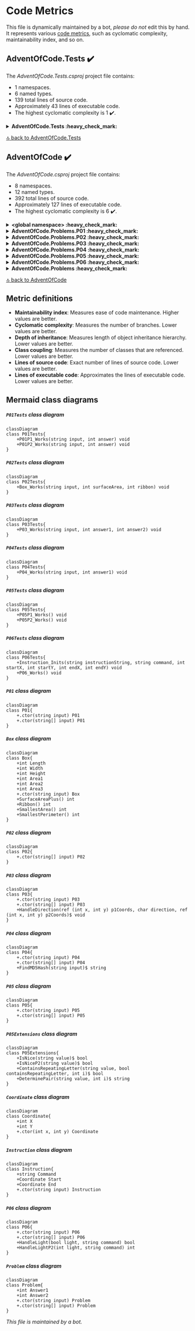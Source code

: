 <!-- markdownlint-capture -->
<!-- markdownlint-disable -->

# Code Metrics

This file is dynamically maintained by a bot, *please do not* edit this by hand. It represents various [code metrics](https://aka.ms/dotnet/code-metrics), such as cyclomatic complexity, maintainability index, and so on.

<div id='adventofcode-tests'></div>

## AdventOfCode.Tests :heavy_check_mark:

The *AdventOfCode.Tests.csproj* project file contains:

- 1 namespaces.
- 6 named types.
- 139 total lines of source code.
- Approximately 43 lines of executable code.
- The highest cyclomatic complexity is 1 :heavy_check_mark:.

<details>
<summary>
  <strong id="adventofcode-tests">
    AdventOfCode.Tests :heavy_check_mark:
  </strong>
</summary>
<br>

The `AdventOfCode.Tests` namespace contains 6 named types.

- 6 named types.
- 139 total lines of source code.
- Approximately 43 lines of executable code.
- The highest cyclomatic complexity is 1 :heavy_check_mark:.

<details>
<summary>
  <strong id="p01tests">
    P01Tests :heavy_check_mark:
  </strong>
</summary>
<br>

- The `P01Tests` contains 2 members.
- 25 total lines of source code.
- Approximately 13 lines of executable code.
- The highest cyclomatic complexity is 1 :heavy_check_mark:.

| Member kind | Line number | Maintainability index | Cyclomatic complexity | Depth of inheritance | Class coupling | Lines of source / executable code |
| :-: | :-: | :-: | :-: | :-: | :-: | :-: |
| Method | <a href='https://github.com/dfar-io/aoc-2015/blob/main/AdventOfCode.Tests/P01Tests.cs#L19' title='void P01Tests.P01P1_Works(string input, int answer)'>19</a> | 64 | 1 :heavy_check_mark: | 0 | 4 | 14 / 10 |
| Method | <a href='https://github.com/dfar-io/aoc-2015/blob/main/AdventOfCode.Tests/P01Tests.cs#L27' title='void P01Tests.P01P2_Works(string input, int answer)'>27</a> | 81 | 1 :heavy_check_mark: | 0 | 4 | 7 / 3 |

<a href="#P01Tests-class-diagram">:link: to `P01Tests` class diagram</a>

<a href="#adventofcode-tests">:top: back to AdventOfCode.Tests</a>

</details>

<details>
<summary>
  <strong id="p02tests">
    P02Tests :heavy_check_mark:
  </strong>
</summary>
<br>

- The `P02Tests` contains 1 members.
- 12 total lines of source code.
- Approximately 5 lines of executable code.
- The highest cyclomatic complexity is 1 :heavy_check_mark:.

| Member kind | Line number | Maintainability index | Cyclomatic complexity | Depth of inheritance | Class coupling | Lines of source / executable code |
| :-: | :-: | :-: | :-: | :-: | :-: | :-: |
| Method | <a href='https://github.com/dfar-io/aoc-2015/blob/main/AdventOfCode.Tests/P02Tests.cs#L12' title='void P02Tests.Box_Works(string input, int surfaceArea, int ribbon)'>12</a> | 73 | 1 :heavy_check_mark: | 0 | 4 | 9 / 5 |

<a href="#P02Tests-class-diagram">:link: to `P02Tests` class diagram</a>

<a href="#adventofcode-tests">:top: back to AdventOfCode.Tests</a>

</details>

<details>
<summary>
  <strong id="p03tests">
    P03Tests :heavy_check_mark:
  </strong>
</summary>
<br>

- The `P03Tests` contains 1 members.
- 14 total lines of source code.
- Approximately 7 lines of executable code.
- The highest cyclomatic complexity is 1 :heavy_check_mark:.

| Member kind | Line number | Maintainability index | Cyclomatic complexity | Depth of inheritance | Class coupling | Lines of source / executable code |
| :-: | :-: | :-: | :-: | :-: | :-: | :-: |
| Method | <a href='https://github.com/dfar-io/aoc-2015/blob/main/AdventOfCode.Tests/P03Tests.cs#L14' title='void P03Tests.P03_Works(string input, int answer1, int answer2)'>14</a> | 69 | 1 :heavy_check_mark: | 0 | 4 | 11 / 7 |

<a href="#P03Tests-class-diagram">:link: to `P03Tests` class diagram</a>

<a href="#adventofcode-tests">:top: back to AdventOfCode.Tests</a>

</details>

<details>
<summary>
  <strong id="p04tests">
    P04Tests :heavy_check_mark:
  </strong>
</summary>
<br>

- The `P04Tests` contains 1 members.
- 11 total lines of source code.
- Approximately 4 lines of executable code.
- The highest cyclomatic complexity is 1 :heavy_check_mark:.

| Member kind | Line number | Maintainability index | Cyclomatic complexity | Depth of inheritance | Class coupling | Lines of source / executable code |
| :-: | :-: | :-: | :-: | :-: | :-: | :-: |
| Method | <a href='https://github.com/dfar-io/aoc-2015/blob/main/AdventOfCode.Tests/P04Tests.cs#L12' title='void P04Tests.P04_Works(string input, int answer1)'>12</a> | 77 | 1 :heavy_check_mark: | 0 | 4 | 8 / 4 |

<a href="#P04Tests-class-diagram">:link: to `P04Tests` class diagram</a>

<a href="#adventofcode-tests">:top: back to AdventOfCode.Tests</a>

</details>

<details>
<summary>
  <strong id="p05tests">
    P05Tests :heavy_check_mark:
  </strong>
</summary>
<br>

- The `P05Tests` contains 2 members.
- 31 total lines of source code.
- Approximately 6 lines of executable code.
- The highest cyclomatic complexity is 1 :heavy_check_mark:.

| Member kind | Line number | Maintainability index | Cyclomatic complexity | Depth of inheritance | Class coupling | Lines of source / executable code |
| :-: | :-: | :-: | :-: | :-: | :-: | :-: |
| Method | <a href='https://github.com/dfar-io/aoc-2015/blob/main/AdventOfCode.Tests/P05Tests.cs#L10' title='void P05Tests.P05P1_Works()'>10</a> | 78 | 1 :heavy_check_mark: | 0 | 3 | 14 / 3 |
| Method | <a href='https://github.com/dfar-io/aoc-2015/blob/main/AdventOfCode.Tests/P05Tests.cs#L25' title='void P05Tests.P05P2_Works()'>25</a> | 79 | 1 :heavy_check_mark: | 0 | 3 | 13 / 3 |

<a href="#P05Tests-class-diagram">:link: to `P05Tests` class diagram</a>

<a href="#adventofcode-tests">:top: back to AdventOfCode.Tests</a>

</details>

<details>
<summary>
  <strong id="p06tests">
    P06Tests :heavy_check_mark:
  </strong>
</summary>
<br>

- The `P06Tests` contains 2 members.
- 34 total lines of source code.
- Approximately 8 lines of executable code.
- The highest cyclomatic complexity is 1 :heavy_check_mark:.

| Member kind | Line number | Maintainability index | Cyclomatic complexity | Depth of inheritance | Class coupling | Lines of source / executable code |
| :-: | :-: | :-: | :-: | :-: | :-: | :-: |
| Method | <a href='https://github.com/dfar-io/aoc-2015/blob/main/AdventOfCode.Tests/P06Tests.cs#L13' title='void P06Tests.Instruction_Inits(string instructionString, string command, int startX, int startY, int endX, int endY)'>13</a> | 72 | 1 :heavy_check_mark: | 0 | 5 | 18 / 5 |
| Method | <a href='https://github.com/dfar-io/aoc-2015/blob/main/AdventOfCode.Tests/P06Tests.cs#L29' title='void P06Tests.P06_Works()'>29</a> | 79 | 1 :heavy_check_mark: | 0 | 3 | 12 / 3 |

<a href="#P06Tests-class-diagram">:link: to `P06Tests` class diagram</a>

<a href="#adventofcode-tests">:top: back to AdventOfCode.Tests</a>

</details>

</details>

<a href="#adventofcode-tests">:top: back to AdventOfCode.Tests</a>

<div id='adventofcode'></div>

## AdventOfCode :heavy_check_mark:

The *AdventOfCode.csproj* project file contains:

- 8 namespaces.
- 12 named types.
- 392 total lines of source code.
- Approximately 127 lines of executable code.
- The highest cyclomatic complexity is 6 :heavy_check_mark:.

<details>
<summary>
  <strong id="global+namespace">
    &lt;global namespace&gt; :heavy_check_mark:
  </strong>
</summary>
<br>

The `<global namespace>` namespace contains 1 named types.

- 1 named types.
- 13 total lines of source code.
- Approximately 12 lines of executable code.
- The highest cyclomatic complexity is 3 :heavy_check_mark:.

<details>
<summary>
  <strong id="program$">
    &lt;Program&gt;$ :heavy_check_mark:
  </strong>
</summary>
<br>

- The `<Program>$` contains 1 members.
- 13 total lines of source code.
- Approximately 12 lines of executable code.
- The highest cyclomatic complexity is 3 :heavy_check_mark:.

| Member kind | Line number | Maintainability index | Cyclomatic complexity | Depth of inheritance | Class coupling | Lines of source / executable code |
| :-: | :-: | :-: | :-: | :-: | :-: | :-: |
| Method | <a href='https://github.com/dfar-io/aoc-2015/blob/main/AdventOfCode/Program.cs#L1' title='<top-level-statements-entry-point>'>1</a> | 68 | 3 :heavy_check_mark: | 0 | 5 | 13 / 6 |

<a href="#global+namespace">:top: back to &lt;global namespace&gt;</a>

</details>

</details>

<details>
<summary>
  <strong id="adventofcode-problems-p01">
    AdventOfCode.Problems.P01 :heavy_check_mark:
  </strong>
</summary>
<br>

The `AdventOfCode.Problems.P01` namespace contains 1 named types.

- 1 named types.
- 23 total lines of source code.
- Approximately 9 lines of executable code.
- The highest cyclomatic complexity is 4 :heavy_check_mark:.

<details>
<summary>
  <strong id="p01">
    P01 :heavy_check_mark:
  </strong>
</summary>
<br>

- The `P01` contains 2 members.
- 20 total lines of source code.
- Approximately 9 lines of executable code.
- The highest cyclomatic complexity is 4 :heavy_check_mark:.

| Member kind | Line number | Maintainability index | Cyclomatic complexity | Depth of inheritance | Class coupling | Lines of source / executable code |
| :-: | :-: | :-: | :-: | :-: | :-: | :-: |
| Method | <a href='https://github.com/dfar-io/aoc-2015/blob/main/AdventOfCode/Problems/P01/P01.cs#L7' title='P01.P01(string input)'>7</a> | 100 | 1 :heavy_check_mark: | 0 | 0 | 1 / 0 |
| Method | <a href='https://github.com/dfar-io/aoc-2015/blob/main/AdventOfCode/Problems/P01/P01.cs#L9' title='P01.P01(string[] input)'>9</a> | 62 | 4 :heavy_check_mark: | 0 | 2 | 15 / 9 |

<a href="#P01-class-diagram">:link: to `P01` class diagram</a>

<a href="#adventofcode-problems-p01">:top: back to AdventOfCode.Problems.P01</a>

</details>

</details>

<details>
<summary>
  <strong id="adventofcode-problems-p02">
    AdventOfCode.Problems.P02 :heavy_check_mark:
  </strong>
</summary>
<br>

The `AdventOfCode.Problems.P02` namespace contains 2 named types.

- 2 named types.
- 65 total lines of source code.
- Approximately 22 lines of executable code.
- The highest cyclomatic complexity is 2 :heavy_check_mark:.

<details>
<summary>
  <strong id="box">
    Box :heavy_check_mark:
  </strong>
</summary>
<br>

- The `Box` contains 11 members.
- 51 total lines of source code.
- Approximately 18 lines of executable code.
- The highest cyclomatic complexity is 2 :heavy_check_mark:.

| Member kind | Line number | Maintainability index | Cyclomatic complexity | Depth of inheritance | Class coupling | Lines of source / executable code |
| :-: | :-: | :-: | :-: | :-: | :-: | :-: |
| Method | <a href='https://github.com/dfar-io/aoc-2015/blob/main/AdventOfCode/Problems/P02/Box.cs#L13' title='Box.Box(string input)'>13</a> | 74 | 1 :heavy_check_mark: | 0 | 1 | 8 / 4 |
| Property | <a href='https://github.com/dfar-io/aoc-2015/blob/main/AdventOfCode/Problems/P02/Box.cs#L9' title='int Box.Area1'>9</a> | 94 | 2 :heavy_check_mark: | 0 | 1 | 1 / 2 |
| Property | <a href='https://github.com/dfar-io/aoc-2015/blob/main/AdventOfCode/Problems/P02/Box.cs#L10' title='int Box.Area2'>10</a> | 94 | 2 :heavy_check_mark: | 0 | 1 | 1 / 2 |
| Property | <a href='https://github.com/dfar-io/aoc-2015/blob/main/AdventOfCode/Problems/P02/Box.cs#L11' title='int Box.Area3'>11</a> | 94 | 2 :heavy_check_mark: | 0 | 1 | 1 / 2 |
| Property | <a href='https://github.com/dfar-io/aoc-2015/blob/main/AdventOfCode/Problems/P02/Box.cs#L7' title='int Box.Height'>7</a> | 100 | 2 :heavy_check_mark: | 0 | 0 | 1 / 0 |
| Property | <a href='https://github.com/dfar-io/aoc-2015/blob/main/AdventOfCode/Problems/P02/Box.cs#L5' title='int Box.Length'>5</a> | 100 | 2 :heavy_check_mark: | 0 | 0 | 1 / 0 |
| Method | <a href='https://github.com/dfar-io/aoc-2015/blob/main/AdventOfCode/Problems/P02/Box.cs#L30' title='int Box.Ribbon()'>30</a> | 82 | 1 :heavy_check_mark: | 0 | 1 | 5 / 2 |
| Method | <a href='https://github.com/dfar-io/aoc-2015/blob/main/AdventOfCode/Problems/P02/Box.cs#L38' title='int Box.SmallestArea()'>38</a> | 93 | 1 :heavy_check_mark: | 0 | 1 | 7 / 1 |
| Method | <a href='https://github.com/dfar-io/aoc-2015/blob/main/AdventOfCode/Problems/P02/Box.cs#L46' title='int Box.SmallestPerimeter()'>46</a> | 73 | 1 :heavy_check_mark: | 0 | 1 | 7 / 4 |
| Method | <a href='https://github.com/dfar-io/aoc-2015/blob/main/AdventOfCode/Problems/P02/Box.cs#L22' title='int Box.SurfaceAreaPlus()'>22</a> | 88 | 1 :heavy_check_mark: | 0 | 1 | 7 / 1 |
| Property | <a href='https://github.com/dfar-io/aoc-2015/blob/main/AdventOfCode/Problems/P02/Box.cs#L6' title='int Box.Width'>6</a> | 100 | 2 :heavy_check_mark: | 0 | 0 | 1 / 0 |

<a href="#Box-class-diagram">:link: to `Box` class diagram</a>

<a href="#adventofcode-problems-p02">:top: back to AdventOfCode.Problems.P02</a>

</details>

<details>
<summary>
  <strong id="p02">
    P02 :heavy_check_mark:
  </strong>
</summary>
<br>

- The `P02` contains 1 members.
- 12 total lines of source code.
- Approximately 4 lines of executable code.
- The highest cyclomatic complexity is 2 :heavy_check_mark:.

| Member kind | Line number | Maintainability index | Cyclomatic complexity | Depth of inheritance | Class coupling | Lines of source / executable code |
| :-: | :-: | :-: | :-: | :-: | :-: | :-: |
| Method | <a href='https://github.com/dfar-io/aoc-2015/blob/main/AdventOfCode/Problems/P02/P02.cs#L5' title='P02.P02(string[] input)'>5</a> | 74 | 2 :heavy_check_mark: | 0 | 3 | 9 / 4 |

<a href="#P02-class-diagram">:link: to `P02` class diagram</a>

<a href="#adventofcode-problems-p02">:top: back to AdventOfCode.Problems.P02</a>

</details>

</details>

<details>
<summary>
  <strong id="adventofcode-problems-p03">
    AdventOfCode.Problems.P03 :heavy_check_mark:
  </strong>
</summary>
<br>

The `AdventOfCode.Problems.P03` namespace contains 1 named types.

- 1 named types.
- 66 total lines of source code.
- Approximately 23 lines of executable code.
- The highest cyclomatic complexity is 5 :heavy_check_mark:.

<details>
<summary>
  <strong id="p03">
    P03 :heavy_check_mark:
  </strong>
</summary>
<br>

- The `P03` contains 3 members.
- 65 total lines of source code.
- Approximately 23 lines of executable code.
- The highest cyclomatic complexity is 5 :heavy_check_mark:.

| Member kind | Line number | Maintainability index | Cyclomatic complexity | Depth of inheritance | Class coupling | Lines of source / executable code |
| :-: | :-: | :-: | :-: | :-: | :-: | :-: |
| Method | <a href='https://github.com/dfar-io/aoc-2015/blob/main/AdventOfCode/Problems/P03/P03.cs#L5' title='P03.P03(string input)'>5</a> | 100 | 1 :heavy_check_mark: | 0 | 0 | 1 / 0 |
| Method | <a href='https://github.com/dfar-io/aoc-2015/blob/main/AdventOfCode/Problems/P03/P03.cs#L7' title='P03.P03(string[] input)'>7</a> | 53 | 4 :heavy_check_mark: | 0 | 4 | 37 / 22 |
| Method | <a href='https://github.com/dfar-io/aoc-2015/blob/main/AdventOfCode/Problems/P03/P03.cs#L45' title='void P03.HandleDirection(ref (int x, int y) p1Coords, char direction, ref (int x, int y) p2Coords)'>45</a> | 85 | 5 :heavy_check_mark: | 0 | 2 | 22 / 1 |

<a href="#P03-class-diagram">:link: to `P03` class diagram</a>

<a href="#adventofcode-problems-p03">:top: back to AdventOfCode.Problems.P03</a>

</details>

</details>

<details>
<summary>
  <strong id="adventofcode-problems-p04">
    AdventOfCode.Problems.P04 :heavy_check_mark:
  </strong>
</summary>
<br>

The `AdventOfCode.Problems.P04` namespace contains 1 named types.

- 1 named types.
- 43 total lines of source code.
- Approximately 15 lines of executable code.
- The highest cyclomatic complexity is 6 :heavy_check_mark:.

<details>
<summary>
  <strong id="p04">
    P04 :heavy_check_mark:
  </strong>
</summary>
<br>

- The `P04` contains 3 members.
- 41 total lines of source code.
- Approximately 15 lines of executable code.
- The highest cyclomatic complexity is 6 :heavy_check_mark:.

| Member kind | Line number | Maintainability index | Cyclomatic complexity | Depth of inheritance | Class coupling | Lines of source / executable code |
| :-: | :-: | :-: | :-: | :-: | :-: | :-: |
| Method | <a href='https://github.com/dfar-io/aoc-2015/blob/main/AdventOfCode/Problems/P04/P04.cs#L7' title='P04.P04(string input)'>7</a> | 100 | 1 :heavy_check_mark: | 0 | 0 | 1 / 0 |
| Method | <a href='https://github.com/dfar-io/aoc-2015/blob/main/AdventOfCode/Problems/P04/P04.cs#L9' title='P04.P04(string[] input)'>9</a> | 64 | 6 :heavy_check_mark: | 0 | 2 | 18 / 8 |
| Method | <a href='https://github.com/dfar-io/aoc-2015/blob/main/AdventOfCode/Problems/P04/P04.cs#L28' title='string P04.FindMD5Hash(string input)'>28</a> | 68 | 2 :heavy_check_mark: | 0 | 3 | 17 / 7 |

<a href="#P04-class-diagram">:link: to `P04` class diagram</a>

<a href="#adventofcode-problems-p04">:top: back to AdventOfCode.Problems.P04</a>

</details>

</details>

<details>
<summary>
  <strong id="adventofcode-problems-p05">
    AdventOfCode.Problems.P05 :heavy_check_mark:
  </strong>
</summary>
<br>

The `AdventOfCode.Problems.P05` namespace contains 2 named types.

- 2 named types.
- 69 total lines of source code.
- Approximately 23 lines of executable code.
- The highest cyclomatic complexity is 6 :heavy_check_mark:.

<details>
<summary>
  <strong id="p05">
    P05 :heavy_check_mark:
  </strong>
</summary>
<br>

- The `P05` contains 2 members.
- 10 total lines of source code.
- Approximately 4 lines of executable code.
- The highest cyclomatic complexity is 1 :heavy_check_mark:.

| Member kind | Line number | Maintainability index | Cyclomatic complexity | Depth of inheritance | Class coupling | Lines of source / executable code |
| :-: | :-: | :-: | :-: | :-: | :-: | :-: |
| Method | <a href='https://github.com/dfar-io/aoc-2015/blob/main/AdventOfCode/Problems/P05/P05.cs#L7' title='P05.P05(string input)'>7</a> | 100 | 1 :heavy_check_mark: | 0 | 0 | 1 / 0 |
| Method | <a href='https://github.com/dfar-io/aoc-2015/blob/main/AdventOfCode/Problems/P05/P05.cs#L9' title='P05.P05(string[] input)'>9</a> | 77 | 1 :heavy_check_mark: | 0 | 2 | 5 / 4 |

<a href="#P05-class-diagram">:link: to `P05` class diagram</a>

<a href="#adventofcode-problems-p05">:top: back to AdventOfCode.Problems.P05</a>

</details>

<details>
<summary>
  <strong id="p05extensions">
    P05Extensions :heavy_check_mark:
  </strong>
</summary>
<br>

- The `P05Extensions` contains 4 members.
- 55 total lines of source code.
- Approximately 19 lines of executable code.
- The highest cyclomatic complexity is 6 :heavy_check_mark:.

| Member kind | Line number | Maintainability index | Cyclomatic complexity | Depth of inheritance | Class coupling | Lines of source / executable code |
| :-: | :-: | :-: | :-: | :-: | :-: | :-: |
| Method | <a href='https://github.com/dfar-io/aoc-2015/blob/main/AdventOfCode/Problems/P05/P05Extensions.cs#L46' title='bool P05Extensions.ContainsRepeatingLetter(string value, bool containsRepeatingLetter, int i)'>46</a> | 87 | 3 :heavy_check_mark: | 0 | 1 | 6 / 1 |
| Method | <a href='https://github.com/dfar-io/aoc-2015/blob/main/AdventOfCode/Problems/P05/P05Extensions.cs#L53' title='string P05Extensions.DeterminePair(string value, int i)'>53</a> | 89 | 2 :heavy_check_mark: | 0 | 1 | 6 / 1 |
| Method | <a href='https://github.com/dfar-io/aoc-2015/blob/main/AdventOfCode/Problems/P05/P05Extensions.cs#L7' title='bool P05Extensions.IsNice(string value)'>7</a> | 67 | 6 :heavy_check_mark: | 0 | 1 | 14 / 6 |
| Method | <a href='https://github.com/dfar-io/aoc-2015/blob/main/AdventOfCode/Problems/P05/P05Extensions.cs#L22' title='bool P05Extensions.IsNiceP2(string value)'>22</a> | 60 | 5 :heavy_check_mark: | 0 | 1 | 23 / 11 |

<a href="#P05Extensions-class-diagram">:link: to `P05Extensions` class diagram</a>

<a href="#adventofcode-problems-p05">:top: back to AdventOfCode.Problems.P05</a>

</details>

</details>

<details>
<summary>
  <strong id="adventofcode-problems-p06">
    AdventOfCode.Problems.P06 :heavy_check_mark:
  </strong>
</summary>
<br>

The `AdventOfCode.Problems.P06` namespace contains 3 named types.

- 3 named types.
- 103 total lines of source code.
- Approximately 23 lines of executable code.
- The highest cyclomatic complexity is 6 :heavy_check_mark:.

<details>
<summary>
  <strong id="coordinate">
    Coordinate :heavy_check_mark:
  </strong>
</summary>
<br>

- The `Coordinate` contains 3 members.
- 11 total lines of source code.
- Approximately 2 lines of executable code.
- The highest cyclomatic complexity is 2 :heavy_check_mark:.

| Member kind | Line number | Maintainability index | Cyclomatic complexity | Depth of inheritance | Class coupling | Lines of source / executable code |
| :-: | :-: | :-: | :-: | :-: | :-: | :-: |
| Method | <a href='https://github.com/dfar-io/aoc-2015/blob/main/AdventOfCode/Problems/P06/Coordinate.cs#L10' title='Coordinate.Coordinate(int x, int y)'>10</a> | 85 | 1 :heavy_check_mark: | 0 | 0 | 5 / 2 |
| Property | <a href='https://github.com/dfar-io/aoc-2015/blob/main/AdventOfCode/Problems/P06/Coordinate.cs#L7' title='int Coordinate.X'>7</a> | 100 | 2 :heavy_check_mark: | 0 | 0 | 1 / 0 |
| Property | <a href='https://github.com/dfar-io/aoc-2015/blob/main/AdventOfCode/Problems/P06/Coordinate.cs#L8' title='int Coordinate.Y'>8</a> | 100 | 2 :heavy_check_mark: | 0 | 0 | 1 / 0 |

<a href="#Coordinate-class-diagram">:link: to `Coordinate` class diagram</a>

<a href="#adventofcode-problems-p06">:top: back to AdventOfCode.Problems.P06</a>

</details>

<details>
<summary>
  <strong id="instruction">
    Instruction :heavy_check_mark:
  </strong>
</summary>
<br>

- The `Instruction` contains 4 members.
- 24 total lines of source code.
- Approximately 7 lines of executable code.
- The highest cyclomatic complexity is 2 :heavy_check_mark:.

| Member kind | Line number | Maintainability index | Cyclomatic complexity | Depth of inheritance | Class coupling | Lines of source / executable code |
| :-: | :-: | :-: | :-: | :-: | :-: | :-: |
| Method | <a href='https://github.com/dfar-io/aoc-2015/blob/main/AdventOfCode/Problems/P06/Instruction.cs#L11' title='Instruction.Instruction(string input)'>11</a> | 65 | 2 :heavy_check_mark: | 0 | 2 | 17 / 7 |
| Property | <a href='https://github.com/dfar-io/aoc-2015/blob/main/AdventOfCode/Problems/P06/Instruction.cs#L7' title='string Instruction.Command'>7</a> | 100 | 2 :heavy_check_mark: | 0 | 0 | 1 / 0 |
| Property | <a href='https://github.com/dfar-io/aoc-2015/blob/main/AdventOfCode/Problems/P06/Instruction.cs#L9' title='Coordinate Instruction.End'>9</a> | 100 | 2 :heavy_check_mark: | 0 | 1 | 1 / 0 |
| Property | <a href='https://github.com/dfar-io/aoc-2015/blob/main/AdventOfCode/Problems/P06/Instruction.cs#L8' title='Coordinate Instruction.Start'>8</a> | 100 | 2 :heavy_check_mark: | 0 | 1 | 1 / 0 |

<a href="#Instruction-class-diagram">:link: to `Instruction` class diagram</a>

<a href="#adventofcode-problems-p06">:top: back to AdventOfCode.Problems.P06</a>

</details>

<details>
<summary>
  <strong id="p06">
    P06 :heavy_check_mark:
  </strong>
</summary>
<br>

- The `P06` contains 4 members.
- 62 total lines of source code.
- Approximately 14 lines of executable code.
- The highest cyclomatic complexity is 6 :heavy_check_mark:.

| Member kind | Line number | Maintainability index | Cyclomatic complexity | Depth of inheritance | Class coupling | Lines of source / executable code |
| :-: | :-: | :-: | :-: | :-: | :-: | :-: |
| Method | <a href='https://github.com/dfar-io/aoc-2015/blob/main/AdventOfCode/Problems/P06/P06.cs#L7' title='P06.P06(string input)'>7</a> | 100 | 1 :heavy_check_mark: | 0 | 0 | 1 / 0 |
| Method | <a href='https://github.com/dfar-io/aoc-2015/blob/main/AdventOfCode/Problems/P06/P06.cs#L9' title='P06.P06(string[] input)'>9</a> | 58 | 4 :heavy_check_mark: | 0 | 4 | 27 / 12 |
| Method | <a href='https://github.com/dfar-io/aoc-2015/blob/main/AdventOfCode/Problems/P06/P06.cs#L37' title='bool P06.HandleLight(bool light, string command)'>37</a> | 87 | 5 :heavy_check_mark: | 0 | 3 | 14 / 1 |
| Method | <a href='https://github.com/dfar-io/aoc-2015/blob/main/AdventOfCode/Problems/P06/P06.cs#L52' title='int P06.HandleLightP2(int light, string command)'>52</a> | 85 | 6 :heavy_check_mark: | 0 | 3 | 14 / 1 |

<a href="#P06-class-diagram">:link: to `P06` class diagram</a>

<a href="#adventofcode-problems-p06">:top: back to AdventOfCode.Problems.P06</a>

</details>

</details>

<details>
<summary>
  <strong id="adventofcode-problems">
    AdventOfCode.Problems :heavy_check_mark:
  </strong>
</summary>
<br>

The `AdventOfCode.Problems` namespace contains 1 named types.

- 1 named types.
- 10 total lines of source code.
- Approximately 0 lines of executable code.
- The highest cyclomatic complexity is 2 :heavy_check_mark:.

<details>
<summary>
  <strong id="problem">
    Problem :heavy_check_mark:
  </strong>
</summary>
<br>

- The `Problem` contains 4 members.
- 9 total lines of source code.
- Approximately 0 lines of executable code.
- The highest cyclomatic complexity is 2 :heavy_check_mark:.

| Member kind | Line number | Maintainability index | Cyclomatic complexity | Depth of inheritance | Class coupling | Lines of source / executable code |
| :-: | :-: | :-: | :-: | :-: | :-: | :-: |
| Method | <a href='https://github.com/dfar-io/aoc-2015/blob/main/AdventOfCode/Problems/Problem.cs#L8' title='Problem.Problem(string input)'>8</a> | 100 | 1 :heavy_check_mark: | 0 | 0 | 1 / 0 |
| Method | <a href='https://github.com/dfar-io/aoc-2015/blob/main/AdventOfCode/Problems/Problem.cs#L10' title='Problem.Problem(string[] input)'>10</a> | 100 | 1 :heavy_check_mark: | 0 | 0 | 1 / 0 |
| Property | <a href='https://github.com/dfar-io/aoc-2015/blob/main/AdventOfCode/Problems/Problem.cs#L5' title='int Problem.Answer1'>5</a> | 100 | 2 :heavy_check_mark: | 0 | 0 | 1 / 0 |
| Property | <a href='https://github.com/dfar-io/aoc-2015/blob/main/AdventOfCode/Problems/Problem.cs#L6' title='int Problem.Answer2'>6</a> | 100 | 2 :heavy_check_mark: | 0 | 0 | 1 / 0 |

<a href="#Problem-class-diagram">:link: to `Problem` class diagram</a>

<a href="#adventofcode-problems">:top: back to AdventOfCode.Problems</a>

</details>

</details>

<a href="#adventofcode">:top: back to AdventOfCode</a>

## Metric definitions

  - **Maintainability index**: Measures ease of code maintenance. Higher values are better.
  - **Cyclomatic complexity**: Measures the number of branches. Lower values are better.
  - **Depth of inheritance**: Measures length of object inheritance hierarchy. Lower values are better.
  - **Class coupling**: Measures the number of classes that are referenced. Lower values are better.
  - **Lines of source code**: Exact number of lines of source code. Lower values are better.
  - **Lines of executable code**: Approximates the lines of executable code. Lower values are better.

## Mermaid class diagrams

<div id="P01Tests-class-diagram"></div>

##### `P01Tests` class diagram

```mermaid
classDiagram
class P01Tests{
    +P01P1_Works(string input, int answer) void
    +P01P2_Works(string input, int answer) void
}

```

<div id="P02Tests-class-diagram"></div>

##### `P02Tests` class diagram

```mermaid
classDiagram
class P02Tests{
    +Box_Works(string input, int surfaceArea, int ribbon) void
}

```

<div id="P03Tests-class-diagram"></div>

##### `P03Tests` class diagram

```mermaid
classDiagram
class P03Tests{
    +P03_Works(string input, int answer1, int answer2) void
}

```

<div id="P04Tests-class-diagram"></div>

##### `P04Tests` class diagram

```mermaid
classDiagram
class P04Tests{
    +P04_Works(string input, int answer1) void
}

```

<div id="P05Tests-class-diagram"></div>

##### `P05Tests` class diagram

```mermaid
classDiagram
class P05Tests{
    +P05P1_Works() void
    +P05P2_Works() void
}

```

<div id="P06Tests-class-diagram"></div>

##### `P06Tests` class diagram

```mermaid
classDiagram
class P06Tests{
    +Instruction_Inits(string instructionString, string command, int startX, int startY, int endX, int endY) void
    +P06_Works() void
}

```

<div id="P01-class-diagram"></div>

##### `P01` class diagram

```mermaid
classDiagram
class P01{
    +.ctor(string input) P01
    +.ctor(string[] input) P01
}

```

<div id="Box-class-diagram"></div>

##### `Box` class diagram

```mermaid
classDiagram
class Box{
    +int Length
    +int Width
    +int Height
    +int Area1
    +int Area2
    +int Area3
    +.ctor(string input) Box
    +SurfaceAreaPlus() int
    +Ribbon() int
    +SmallestArea() int
    +SmallestPerimeter() int
}

```

<div id="P02-class-diagram"></div>

##### `P02` class diagram

```mermaid
classDiagram
class P02{
    +.ctor(string[] input) P02
}

```

<div id="P03-class-diagram"></div>

##### `P03` class diagram

```mermaid
classDiagram
class P03{
    +.ctor(string input) P03
    +.ctor(string[] input) P03
    +HandleDirection(ref (int x, int y) p1Coords, char direction, ref (int x, int y) p2Coords)$ void
}

```

<div id="P04-class-diagram"></div>

##### `P04` class diagram

```mermaid
classDiagram
class P04{
    +.ctor(string input) P04
    +.ctor(string[] input) P04
    +FindMD5Hash(string input)$ string
}

```

<div id="P05-class-diagram"></div>

##### `P05` class diagram

```mermaid
classDiagram
class P05{
    +.ctor(string input) P05
    +.ctor(string[] input) P05
}

```

<div id="P05Extensions-class-diagram"></div>

##### `P05Extensions` class diagram

```mermaid
classDiagram
class P05Extensions{
    +IsNice(string value)$ bool
    +IsNiceP2(string value)$ bool
    +ContainsRepeatingLetter(string value, bool containsRepeatingLetter, int i)$ bool
    +DeterminePair(string value, int i)$ string
}

```

<div id="Coordinate-class-diagram"></div>

##### `Coordinate` class diagram

```mermaid
classDiagram
class Coordinate{
    +int X
    +int Y
    +.ctor(int x, int y) Coordinate
}

```

<div id="Instruction-class-diagram"></div>

##### `Instruction` class diagram

```mermaid
classDiagram
class Instruction{
    +string Command
    +Coordinate Start
    +Coordinate End
    +.ctor(string input) Instruction
}

```

<div id="P06-class-diagram"></div>

##### `P06` class diagram

```mermaid
classDiagram
class P06{
    +.ctor(string input) P06
    +.ctor(string[] input) P06
    +HandleLight(bool light, string command) bool
    +HandleLightP2(int light, string command) int
}

```

<div id="Problem-class-diagram"></div>

##### `Problem` class diagram

```mermaid
classDiagram
class Problem{
    +int Answer1
    +int Answer2
    +.ctor(string input) Problem
    +.ctor(string[] input) Problem
}

```

*This file is maintained by a bot.*

<!-- markdownlint-restore -->

